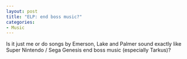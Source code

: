 ```yaml
--- 
layout: post
title: "ELP: end boss music?"
categories:
- Music
---
```

Is it just me or do songs by Emerson, Lake and Palmer sound exactly like Super Nintendo / Sega Genesis end boss music (especially Tarkus)?
